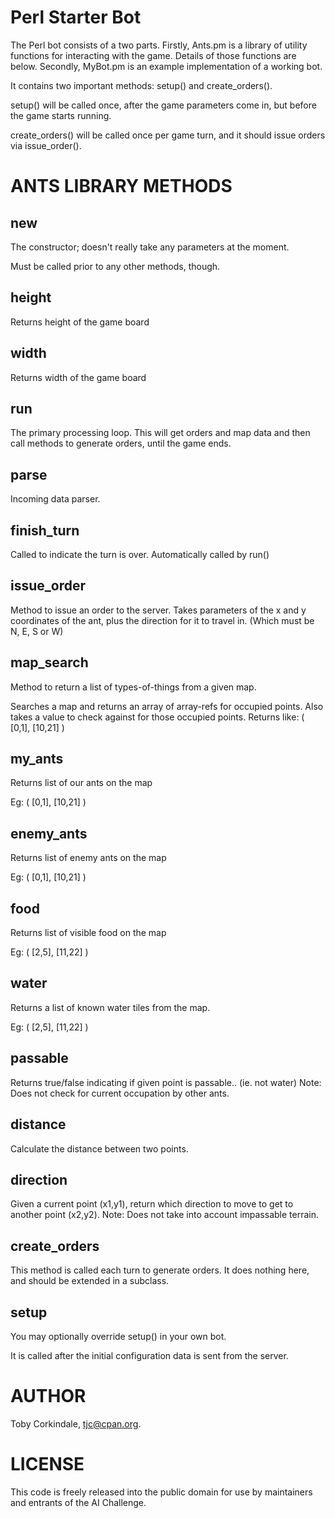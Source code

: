 # Perl Starter Bot

The Perl bot consists of a two parts.
Firstly, Ants.pm is a library of utility functions for interacting with the
game. Details of those functions are below.
Secondly, MyBot.pm is an example implementation of a working bot.

It contains two important methods: setup() and create_orders().

setup() will be called once, after the game parameters come in, but before the
game starts running.

create_orders() will be called once per game turn, and it should issue orders
via issue_order().


# ANTS LIBRARY METHODS

## new

The constructor; doesn't really take any parameters at the moment.

Must be called prior to any other methods, though.

## height

Returns height of the game board

## width

Returns width of the game board

## run

The primary processing loop. This will get orders and map data and then
call methods to generate orders, until the game ends.

## parse

Incoming data parser.

## finish_turn

Called to indicate the turn is over. Automatically called by run()

## issue_order

Method to issue an order to the server. Takes parameters of the x and y
coordinates of the ant, plus the direction for it to travel in. 
(Which must be N, E, S or W)

## map_search

Method to return a list of types-of-things from a given map.

Searches a map and returns an array of array-refs for occupied points.
Also takes a value to check against for those occupied points.
Returns like: ( [0,1], [10,21] )

## my_ants

Returns list of our ants on the map

Eg: ( [0,1], [10,21] )

## enemy_ants

Returns list of enemy ants on the map

Eg: ( [0,1], [10,21] )

## food

Returns list of visible food on the map

Eg: ( [2,5], [11,22] )

## water

Returns a list of known water tiles from the map.

Eg: ( [2,5], [11,22] )

## passable

Returns true/false indicating if given point is passable.. (ie. not water)
Note: Does not check for current occupation by other ants.

## distance

Calculate the distance between two points.

## direction

Given a current point (x1,y1), return which direction to move to get to
another point (x2,y2).
Note: Does not take into account impassable terrain.

## create_orders

This method is called each turn to generate orders. It does nothing here, and
should be extended in a subclass.

## setup

You may optionally override setup() in your own bot.

It is called after the initial configuration data is sent from the server.

# AUTHOR

Toby Corkindale, tjc@cpan.org.

# LICENSE

This code is freely released into the public domain for use by maintainers and
entrants of the AI Challenge.
